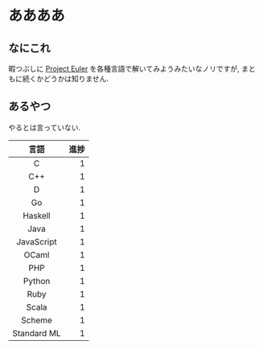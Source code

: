 # ああああ
## なにこれ
暇つぶしに [Project Euler](https://projecteuler.net) を各種言語で解いてみようみたいなノリですが, まともに続くかどうかは知りません.

## あるやつ
やるとは言っていない.

| 言語        | 進捗|
|:-----------:| ---:|
| C           |   1 |
| C++         |   1 |
| D           |   1 |
| Go          |   1 |
| Haskell     |   1 |
| Java        |   1 |
| JavaScript  |   1 |
| OCaml       |   1 |
| PHP         |   1 |
| Python      |   1 |
| Ruby        |   1 |
| Scala       |   1 |
| Scheme      |   1 |
| Standard ML |   1 |
